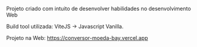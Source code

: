 Projeto criado com intuito de desenvolver habilidades no desenvolvimento Web

Build tool utilizada:
ViteJS -> Javascript Vanilla.

Projeto na Web:
https://conversor-moeda-bay.vercel.app
